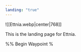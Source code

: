 ```yaml
---
landing: "true"
---
```


![[Ettnia.webp|center|768]]

This is the landing page for Ettnia.

%% Begin Waypoint %